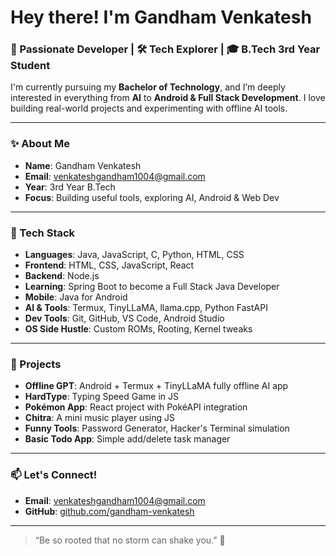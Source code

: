 # Hey there! I'm Gandham Venkatesh

### 🚀 Passionate Developer | 🛠️ Tech Explorer | 🎓 B.Tech 3rd Year Student

I'm currently pursuing my **Bachelor of Technology**, and I’m deeply interested in everything from **AI** to **Android & Full Stack Development**. I love building real-world projects and experimenting with offline AI tools.

---

### ✨ About Me
- **Name**: Gandham Venkatesh  
- **Email**: [venkateshgandham1004@gmail.com](mailto:venkateshgandham1004@gmail.com)  
- **Year**: 3rd Year B.Tech  
- **Focus**: Building useful tools, exploring AI, Android & Web Dev  

---

### 🧰 Tech Stack

- **Languages**: Java, JavaScript, C, Python, HTML, CSS  
- **Frontend**: HTML, CSS, JavaScript, React  
- **Backend**: Node.js  
- **Learning**: Spring Boot to become a Full Stack Java Developer  
- **Mobile**: Java for Android  
- **AI & Tools**: Termux, TinyLLaMA, llama.cpp, Python FastAPI  
- **Dev Tools**: Git, GitHub, VS Code, Android Studio  
- **OS Side Hustle**: Custom ROMs, Rooting, Kernel tweaks

---

### 🧠 Projects

- **Offline GPT**: Android + Termux + TinyLLaMA fully offline AI app  
- **HardType**: Typing Speed Game in JS  
- **Pokémon App**: React project with PokéAPI integration  
- **Chitra**: A mini music player using JS  
- **Funny Tools**: Password Generator, Hacker's Terminal simulation  
- **Basic Todo App**: Simple add/delete task manager  

---

### 📫 Let's Connect!

- **Email**: [venkateshgandham1004@gmail.com](mailto:venkateshgandham1004@gmail.com)  
- **GitHub**: [github.com/gandham-venkatesh](https://github.com/gandham-venkatesh)

---

> “Be so rooted that no storm can shake you.” 🌱
